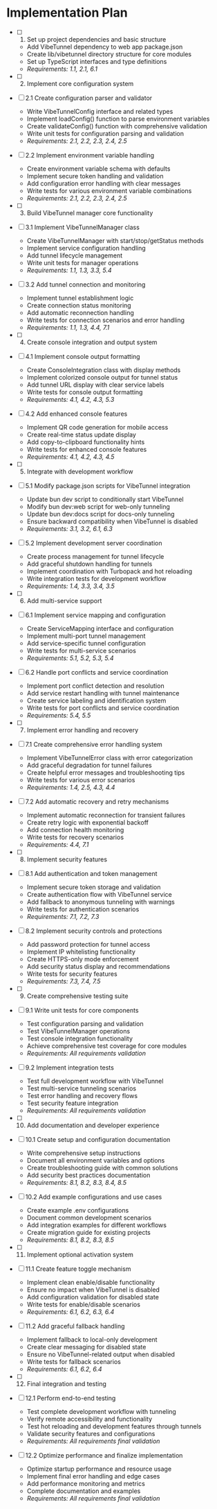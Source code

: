 # Implementation Plan

- [ ] 1. Set up project dependencies and basic structure
  - Add VibeTunnel dependency to web app package.json
  - Create lib/vibetunnel directory structure for core modules
  - Set up TypeScript interfaces and type definitions
  - _Requirements: 1.1, 2.1, 6.1_

- [ ] 2. Implement core configuration system
- [ ] 2.1 Create configuration parser and validator
  - Write VibeTunnelConfig interface and related types
  - Implement loadConfig() function to parse environment variables
  - Create validateConfig() function with comprehensive validation
  - Write unit tests for configuration parsing and validation
  - _Requirements: 2.1, 2.2, 2.3, 2.4, 2.5_

- [ ] 2.2 Implement environment variable handling
  - Create environment variable schema with defaults
  - Implement secure token handling and validation
  - Add configuration error handling with clear messages
  - Write tests for various environment variable combinations
  - _Requirements: 2.1, 2.2, 2.3, 2.4, 2.5_

- [ ] 3. Build VibeTunnel manager core functionality
- [ ] 3.1 Implement VibeTunnelManager class
  - Create VibeTunnelManager with start/stop/getStatus methods
  - Implement service configuration handling
  - Add tunnel lifecycle management
  - Write unit tests for manager operations
  - _Requirements: 1.1, 1.3, 3.3, 5.4_

- [ ] 3.2 Add tunnel connection and monitoring
  - Implement tunnel establishment logic
  - Create connection status monitoring
  - Add automatic reconnection handling
  - Write tests for connection scenarios and error handling
  - _Requirements: 1.1, 1.3, 4.4, 7.1_

- [ ] 4. Create console integration and output system
- [ ] 4.1 Implement console output formatting
  - Create ConsoleIntegration class with display methods
  - Implement colorized console output for tunnel status
  - Add tunnel URL display with clear service labels
  - Write tests for console output formatting
  - _Requirements: 4.1, 4.2, 4.3, 5.3_

- [ ] 4.2 Add enhanced console features
  - Implement QR code generation for mobile access
  - Create real-time status update display
  - Add copy-to-clipboard functionality hints
  - Write tests for enhanced console features
  - _Requirements: 4.1, 4.2, 4.3, 4.5_

- [ ] 5. Integrate with development workflow
- [ ] 5.1 Modify package.json scripts for VibeTunnel integration
  - Update bun dev script to conditionally start VibeTunnel
  - Modify bun dev:web script for web-only tunneling
  - Update bun dev:docs script for docs-only tunneling
  - Ensure backward compatibility when VibeTunnel is disabled
  - _Requirements: 3.1, 3.2, 6.1, 6.3_

- [ ] 5.2 Implement development server coordination
  - Create process management for tunnel lifecycle
  - Add graceful shutdown handling for tunnels
  - Implement coordination with Turbopack and hot reloading
  - Write integration tests for development workflow
  - _Requirements: 1.4, 3.3, 3.4, 3.5_

- [ ] 6. Add multi-service support
- [ ] 6.1 Implement service mapping and configuration
  - Create ServiceMapping interface and configuration
  - Implement multi-port tunnel management
  - Add service-specific tunnel configuration
  - Write tests for multi-service scenarios
  - _Requirements: 5.1, 5.2, 5.3, 5.4_

- [ ] 6.2 Handle port conflicts and service coordination
  - Implement port conflict detection and resolution
  - Add service restart handling with tunnel maintenance
  - Create service labeling and identification system
  - Write tests for port conflicts and service coordination
  - _Requirements: 5.4, 5.5_

- [ ] 7. Implement error handling and recovery
- [ ] 7.1 Create comprehensive error handling system
  - Implement VibeTunnelError class with error categorization
  - Add graceful degradation for tunnel failures
  - Create helpful error messages and troubleshooting tips
  - Write tests for various error scenarios
  - _Requirements: 1.4, 2.5, 4.3, 4.4_

- [ ] 7.2 Add automatic recovery and retry mechanisms
  - Implement automatic reconnection for transient failures
  - Create retry logic with exponential backoff
  - Add connection health monitoring
  - Write tests for recovery scenarios
  - _Requirements: 4.4, 7.1_

- [ ] 8. Implement security features
- [ ] 8.1 Add authentication and token management
  - Implement secure token storage and validation
  - Create authentication flow with VibeTunnel service
  - Add fallback to anonymous tunneling with warnings
  - Write tests for authentication scenarios
  - _Requirements: 7.1, 7.2, 7.3_

- [ ] 8.2 Implement security controls and protections
  - Add password protection for tunnel access
  - Implement IP whitelisting functionality
  - Create HTTPS-only mode enforcement
  - Add security status display and recommendations
  - Write tests for security features
  - _Requirements: 7.3, 7.4, 7.5_

- [ ] 9. Create comprehensive testing suite
- [ ] 9.1 Write unit tests for core components
  - Test configuration parsing and validation
  - Test VibeTunnelManager operations
  - Test console integration functionality
  - Achieve comprehensive test coverage for core modules
  - _Requirements: All requirements validation_

- [ ] 9.2 Implement integration tests
  - Test full development workflow with VibeTunnel
  - Test multi-service tunneling scenarios
  - Test error handling and recovery flows
  - Test security feature integration
  - _Requirements: All requirements validation_

- [ ] 10. Add documentation and developer experience
- [ ] 10.1 Create setup and configuration documentation
  - Write comprehensive setup instructions
  - Document all environment variables and options
  - Create troubleshooting guide with common solutions
  - Add security best practices documentation
  - _Requirements: 8.1, 8.2, 8.3, 8.4, 8.5_

- [ ] 10.2 Add example configurations and use cases
  - Create example .env configurations
  - Document common development scenarios
  - Add integration examples for different workflows
  - Create migration guide for existing projects
  - _Requirements: 8.1, 8.2, 8.3, 8.5_

- [ ] 11. Implement optional activation system
- [ ] 11.1 Create feature toggle mechanism
  - Implement clean enable/disable functionality
  - Ensure no impact when VibeTunnel is disabled
  - Add configuration validation for disabled state
  - Write tests for enable/disable scenarios
  - _Requirements: 6.1, 6.2, 6.3, 6.4_

- [ ] 11.2 Add graceful fallback handling
  - Implement fallback to local-only development
  - Create clear messaging for disabled state
  - Ensure no VibeTunnel-related output when disabled
  - Write tests for fallback scenarios
  - _Requirements: 6.1, 6.2, 6.4_

- [ ] 12. Final integration and testing
- [ ] 12.1 Perform end-to-end testing
  - Test complete development workflow with tunneling
  - Verify remote accessibility and functionality
  - Test hot reloading and development features through tunnels
  - Validate security features and configurations
  - _Requirements: All requirements final validation_

- [ ] 12.2 Optimize performance and finalize implementation
  - Optimize startup performance and resource usage
  - Implement final error handling and edge cases
  - Add performance monitoring and metrics
  - Complete documentation and examples
  - _Requirements: All requirements final validation_